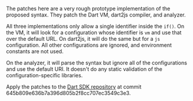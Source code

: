 The patches here are a very rough prototype implementation of the proposed
syntax. They patch the Dart VM, dart2js compiler, and analyzer.

All three implementations only allow a single identifier inside the `if()`. On
the VM, it will look for a configuration whose identifier is `vm` and use that
over the default URL. On dart2js, it will do the same but for a `js`
configuration. All other configurations are ignored, and environment constants
are not used.

On the analyzer, it will parse the syntax but ignore all of the configurations
and use the default URI. It doesn't do any static validation of the
configuration-specific libraries.

Apply the patches to the [Dart SDK repository][sdk] at commit
645b809e636b7a396d805b2f8cc707ec3549c3e3.

[sdk]: https://github.com/dart-lang/sdk
